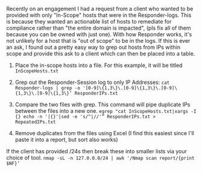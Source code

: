 Recently on an engagement I had a request from a client who wanted to be provided with only "In-Scope" hosts that were in the Responder-logs. 
This is because they wanted an actionable list of hosts to remediate for compliance rather than "the entire domain is impacted", (pls fix all of them because you can be owned with just one). 
With how Responder works, it's not unlikely for a host that is "out of scope" to be in the logs.
If this is ever an ask, I found out a pretty easy way to grep out hosts from IPs within scope and provide this ask to a client which can then be placed into a table. 

1. Place the in-scope hosts into a file. For this example, it will be titled `InScopeHosts.txt`

2. Grep out the Responder-Session log to only IP Addresses:
`cat Responder-logs | grep -o '[0-9]\{1,3\}\.[0-9]\{1,3\}\.[0-9]\{1,3\}\.[0-9]\{1,3\}’ ResponderIPs.txt`

3. Compare the two files with grep. This command will pipe duplicate IPs between the files into a new one.
`egrep "cat InScopeHosts.txt|xargs -I {} echo -n '|{}'|sed -e 's/^|//'” ResponderIPs.txt > RepeatedIPs.txt`

4. Remove duplicates from the files using Excel (I find this easiest since I'll paste it into a report, but sort also works)

If the client has provided /24s then break these into smaller lists via your choice of tool.
`nmap -sL -n 127.0.0.0/24 | awk '/Nmap scan report/{print $NF}’`

